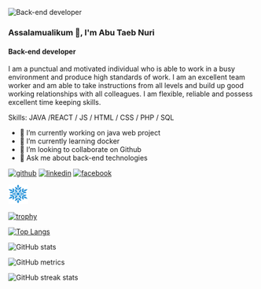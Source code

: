 ![Back-end developer](https://img.freepik.com/free-vector/backend-technology-concept-with-glowing-lines-background_1017-28405.jpg)

### Assalamualikum 👋, I'm Abu Taeb Nuri
#### Back-end developer

I am a punctual and motivated individual who is able to work in a busy environment and produce high standards of work. I am an excellent team worker and am able to take instructions from all levels and build up good working relationships with all colleagues. I am flexible, reliable and possess excellent time keeping skills.

Skills: JAVA /REACT / JS / HTML / CSS / PHP / SQL

- 🔭 I’m currently working on java web project 
- 🌱 I’m currently learning docker 
- 👯 I’m looking to collaborate on Github 
- 💬 Ask me about back-end technologies 


[<img src='https://cdn.jsdelivr.net/npm/simple-icons@3.0.1/icons/github.svg' alt='github' height='40'>](https://github.com/Nuri6336)  [<img src='https://cdn.jsdelivr.net/npm/simple-icons@3.0.1/icons/linkedin.svg' alt='linkedin' height='40'>](https://www.linkedin.com/in/Taeb6336/)  [<img src='https://cdn.jsdelivr.net/npm/simple-icons@3.0.1/icons/facebook.svg' alt='facebook' height='40'>](https://www.facebook.com/abutalha)  

<a href='https://archiveprogram.github.com/'><img src='https://raw.githubusercontent.com/acervenky/animated-github-badges/master/assets/acbadge.gif' width='40' height='40'></a> 

[![trophy](https://github-profile-trophy.vercel.app/?username=Nuri6336)](https://github.com/ryo-ma/github-profile-trophy)

[![Top Langs](https://github-readme-stats.vercel.app/api/top-langs/?username=Nuri6336)](https://github.com/anuraghazra/github-readme-stats)

![GitHub stats](https://github-readme-stats.vercel.app/api?username=Nuri6336&show_icons=true)   

![GitHub metrics](https://metrics.lecoq.io/Nuri6336)  

![GitHub streak stats](https://streak-stats.demolab.com/?user=Nuri6336)  

